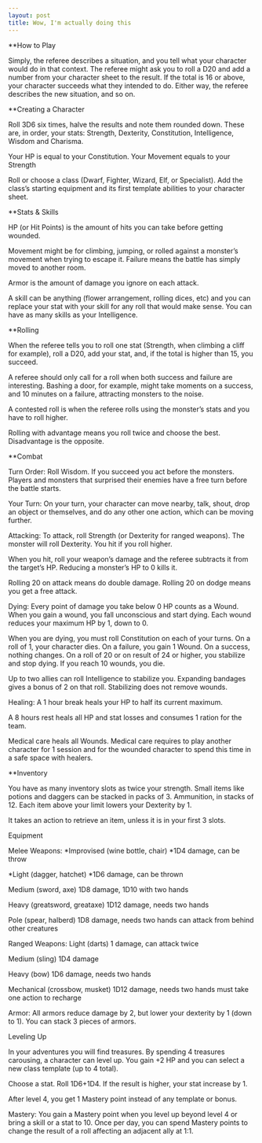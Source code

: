 ```yaml
---
layout: post
title: Wow, I'm actually doing this
---
```


**How to Play

Simply, the referee describes a situation, and you tell what your character would do in that context. The referee might ask you to roll a D20 and add a number from your character sheet to the result. If the total is 16 or above, your character succeeds what they intended to do. Either way, the referee describes the new situation, and so on.

**Creating a Character

Roll 3D6 six times, halve the results and note them rounded down. These are, in order, your stats: Strength, Dexterity, Constitution, Intelligence, Wisdom and Charisma.

Your HP is equal to your Constitution.
Your Movement equals to your Strength

Roll or choose a class (Dwarf, Fighter, Wizard, Elf, or Specialist). Add the class’s starting equipment and its first template abilities to your character sheet.

**Stats & Skills

HP (or Hit Points) is the amount of hits you can take before getting wounded.

Movement might be for climbing, jumping, or rolled against a monster’s movement when trying to escape it. Failure means the battle has simply moved to another room.

Armor is the amount of damage you ignore on each attack.

A skill can be anything (flower arrangement, rolling dices, etc) and you can replace your stat with your skill for any roll that would make sense. You can have as many skills as your Intelligence.

**Rolling

When the referee tells you to roll one stat (Strength, when climbing a cliff for example), roll a D20, add your stat, and, if the total is higher than 15, you succeed. 

A referee should only call for a roll when both success and failure are interesting. Bashing a door, for example, might take moments on a success, and 10 minutes on a failure, attracting monsters to the noise.

A contested roll is when the referee rolls using the monster’s stats and you have to roll higher.

Rolling with advantage means you roll twice and choose the best. Disadvantage is the opposite.

**Combat

Turn Order: Roll Wisdom. If you succeed you act before the monsters. Players and monsters that surprised their enemies have a free turn before the battle starts.

Your Turn: On your turn, your character can move nearby, talk, shout, drop an object or themselves, and do any other one action, which can be moving further.

Attacking: To attack, roll Strength (or Dexterity for ranged weapons). The monster will roll Dexterity. You hit if you roll higher. 

When you hit, roll your weapon’s damage and the referee subtracts it from the target’s HP. Reducing a monster’s HP to 0 kills it. 

Rolling 20 on attack means do double damage. Rolling 20 on dodge means you get a free attack.

Dying: Every point of damage you take below 0 HP counts as a Wound. When you gain a wound, you fall unconscious and start dying. Each wound reduces your maximum HP by 1, down to 0.

When you are dying, you must roll Constitution on each of your turns. On a roll of 1, your character dies. On a failure, you gain 1 Wound. On a success, nothing changes. On a roll of 20 or on result of 24 or higher, you stabilize and stop dying. If you reach 10 wounds, you die.

Up to two allies can roll Intelligence to stabilize you. Expanding bandages gives a bonus of 2 on that roll. Stabilizing does not remove wounds.

Healing: A 1 hour break heals your HP to half its current maximum.

A 8 hours rest heals all HP and stat losses and consumes 1 ration for the team.

Medical care heals all Wounds. Medical care requires to play another character for 1 session and for the wounded character to spend this time in a safe space with healers. 

**Inventory

You have as many inventory slots as twice your strength. Small items like potions and daggers can be stacked in packs of 3. Ammunition, in stacks of 12. Each item above your limit lowers your Dexterity by 1.

It takes an action to retrieve an item, unless it is in your first 3 slots.

Equipment

Melee Weapons:
*Improvised (wine bottle, chair)
*1D4 damage, can be throw

*Light (dagger, hatchet)
*1D6 damage, can be thrown

Medium (sword, axe)
1D8 damage, 1D10 with two hands

Heavy (greatsword, greataxe)
1D12 damage, needs two hands

Pole (spear, halberd)
1D8 damage, needs two hands
can attack from behind other creatures

Ranged Weapons:
Light (darts)
1 damage, can attack twice

Medium (sling)
1D4 damage

Heavy (bow)
1D6 damage, needs two hands

Mechanical (crossbow, musket)
1D12 damage, needs two hands
must take one action to recharge

Armor: All armors reduce damage by 2, but lower your dexterity by 1 (down to 1). You can stack 3 pieces of armors. 

Leveling Up

In your adventures you will find treasures. By spending 4 treasures carousing, a character can level up. You gain +2 HP and you can select a new class template (up to 4 total). 

Choose a stat. Roll 1D6+1D4. If the result is higher, your stat increase by 1.

After level 4, you get 1 Mastery point instead of any template or bonus.

Mastery: You gain a Mastery point when you level up beyond level 4 or bring a skill or a stat to 10. Once per day, you can spend Mastery points to change the result of a roll affecting an adjacent ally at 1:1.

